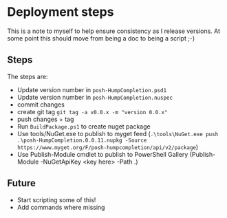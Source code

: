 # Deployment steps
This is a note to myself to help ensure consistency as I release versions. At some point this should move from being a doc to being a script ;-)

## Steps
The steps are:
* Update version number in `posh-HumpCompletion.psd1`
* Update version number in `posh-HumpCompletion.nuspec`
* commit changes
* create git tag `git tag -a v0.0.x -m "version 0.0.x"`
* push changes + tag
* Run `BuildPackage.ps1` to create nuget package
* Use tools/NuGet.exe to publish to myget feed (`.\tools\NuGet.exe push .\posh-HumpCompletion.0.0.11.nupkg -Source https://www.myget.org/F/posh-humpcompletion/api/v2/package`)
* Use Publish-Module cmdlet to publish to PowerShell Gallery (Publish-Module -NuGetApiKey &lt;key here&gt; -Path .\)

## Future
* Start scripting some of this!
* Add commands where missing